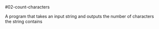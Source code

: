 #02-count-characters

A program that takes an input string and outputs the number of characters the string contains
